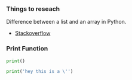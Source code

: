 ### Things to reseach
Difference between a list and an array in Python.
* [Stackoverflow](https://stackoverflow.com/questions/176011/python-list-vs-array-when-to-use)

### Print Function

```python
print()
```

```python
print('hey this is a \'')
```